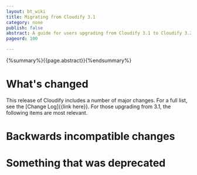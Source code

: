 ```yaml
---
layout: bt_wiki
title: Migrating from Cloudify 3.1
category: none
publish: false
abstract: A guide for users upgrading from Cloudify 3.1 to Cloudify 3.2
pageord: 100

---
```

{%summary%}{{page.abstract}}{%endsummary%}

# What's changed

This release of Cloudify includes a number of major changes. For a full list, see the [Change Log]{{link here}}.
For those upgrading from 3.1, the following items are most relevant. 

# Backwards incompatible changes

# Something that was deprecated

